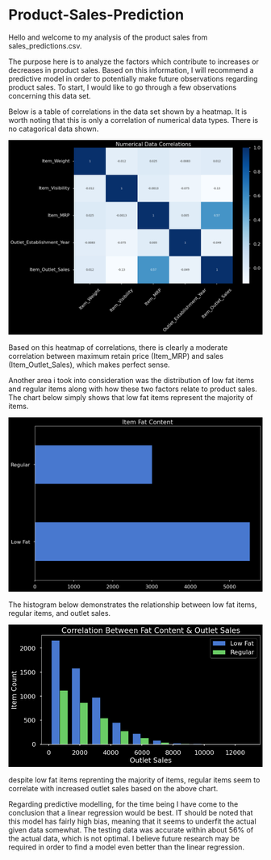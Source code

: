 # Product-Sales-Prediction

Hello and welcome to my analysis of the product sales from sales_predictions.csv.

The purpose here is to analyze the factors which contribute to increases or decreases in product sales. Based on this information, I will recommend a predictive model in order to potentially make future observations regarding product sales. To start, I would like to go through a few observations concerning this data set.

Below is a table of correlations in the data set shown by a heatmap. It is worth noting that this is only a correlation of numerical data types. There is no catagorical data shown.

![Correlation](product_sales_corr.png)

Based on this heatmap of correlations, there is clearly a moderate correlation between maximum retain price (Item_MRP) and sales (Item_Outlet_Sales), which makes perfect sense.

Another area i took into consideration was the distribution of low fat items and regular items along with how these two factors relate to product sales. The chart below simply shows that low fat items represent the majority of items. 

![Barh](product_sales_barh.png)

The histogram below demonstrates the relationship between low fat items, regular items, and outlet sales.

![Hist](product_sales_hist.png)

despite low fat items reprenting the majority of items, regular items seem to correlate with increased outlet sales based on the above chart.

Regarding predictive modelling, for the time being I have come to the conclusion that a linear regression would be best. IT should be noted that this model has fairly high bias, meaning that it seems to underfit the actual given data somewhat. The testing data was accurate within about 56% of the actual data, which is not optimal. I believe future research may be required in order to find a model even better than the linear regression.
